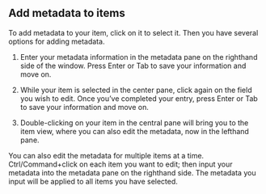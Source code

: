 ## Add metadata to items

To add metadata to your item, click on it to select it. Then you have several options for adding metadata.

1. Enter your metadata information in the metadata pane on the righthand side of the window. Press Enter or Tab to save your information and move on.

2. While your item is selected in the center pane, click again on the field you wish to edit. Once you’ve completed your entry, press Enter or Tab to save your information and move on.

3. Double-clicking on your item in the central pane will bring you to the item view, where you can also edit the metadata, now in the lefthand pane.

You can also edit the metadata for multiple items at a time. Ctrl/Command+click on each item you want to edit; then input your metadata into the metadata pane on the righthand side. The metadata you input will be applied to all items you have selected.

